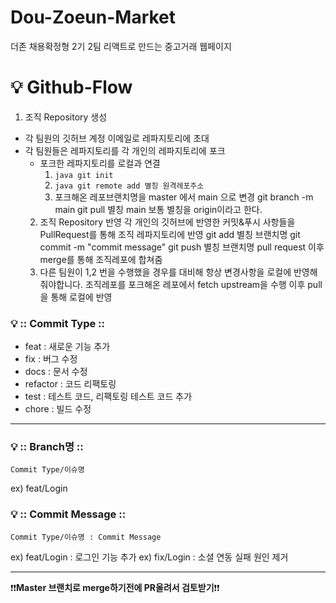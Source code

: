 # Dou-Zoeun-Market
더존 채용확정형 2기 2팀 리액트로 만드는 중고거래 웹페이지

# 💡 Github-Flow

1. 조직 Repository 생성
  - 각 팀원의 깃허브 계정 이메일로 레파지토리에 초대 
  - 각 팀원들은 레파지토리를 각 개인의 레파지토리에 포크
	- 포크한 레파지토리를 로컬과 연결
	  1. ```java git init```
	  2. ```java git remote add 별칭 원격레포주소```
	  3. 포크해온 레포브랜치명을 master 에서 main 으로 변경
		git branch -m main
		git pull 별칭 main
				보통 별칭을 origin이라고 한다.
	2. 조직 Repository 반영
		각 개인의 깃허브에 반영한 커밋&푸시 사항들을 PullRequest를 통해 조직 레파지토리에 반영
			git add 별칭 브랜치명
			git commit -m "commit message"
			git push 별칭 브랜치명
			pull request
		이후 merge를 통해 조직레포에 합쳐줌
	3. 다른 팀원이 1,2 번을 수행했을 경우를 대비해 항상 변경사항을 로컬에 반영해줘야합니다.
		조직레포를 포크해온 레포에서 fetch upstream을 수행
		이후 pull 을 통해 로컬에 반영



### 💡 :: Commit Type ::

- feat : 새로운 기능 추가
- fix : 버그 수정
- docs : 문서 수정
- refactor : 코드 리팩토링
- test : 테스트 코드, 리팩토링 테스트 코드 추가
- chore : 빌드 수정

---

### 💡 :: Branch명 ::

`Commit Type/이슈명`

ex) feat/Login

### 💡 :: Commit Message ::

`Commit Type/이슈명 : Commit Message`

ex) feat/Login : 로그인 기능 추가
ex) fix/Login : 소셜 연동 실패 원인 제거

---

❗❗**Master 브랜치로 merge하기전에 PR올려서 검토받기**❗❗
